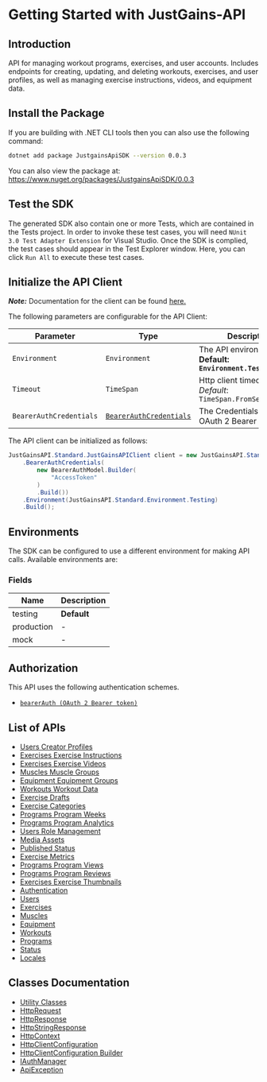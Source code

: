 
# Getting Started with JustGains-API

## Introduction

API for managing workout programs, exercises, and user accounts. Includes endpoints for creating, updating, and deleting workouts, exercises, and user profiles, as well as managing exercise instructions, videos, and equipment data.

## Install the Package

If you are building with .NET CLI tools then you can also use the following command:

```bash
dotnet add package JustgainsApiSDK --version 0.0.3
```

You can also view the package at:
https://www.nuget.org/packages/JustgainsApiSDK/0.0.3

## Test the SDK

The generated SDK also contain one or more Tests, which are contained in the Tests project. In order to invoke these test cases, you will need `NUnit 3.0 Test Adapter Extension` for Visual Studio. Once the SDK is complied, the test cases should appear in the Test Explorer window. Here, you can click `Run All` to execute these test cases.

## Initialize the API Client

**_Note:_** Documentation for the client can be found [here.](https://www.github.com/JustGains/just-gains-api-dotnet-sdk/tree/0.0.3/doc/client.md)

The following parameters are configurable for the API Client:

| Parameter | Type | Description |
|  --- | --- | --- |
| `Environment` | `Environment` | The API environment. <br> **Default: `Environment.Testing`** |
| `Timeout` | `TimeSpan` | Http client timeout.<br>*Default*: `TimeSpan.FromSeconds(100)` |
| `BearerAuthCredentials` | [`BearerAuthCredentials`](https://www.github.com/JustGains/just-gains-api-dotnet-sdk/tree/0.0.3/doc/auth/oauth-2-bearer-token.md) | The Credentials Setter for OAuth 2 Bearer token |

The API client can be initialized as follows:

```csharp
JustGainsAPI.Standard.JustGainsAPIClient client = new JustGainsAPI.Standard.JustGainsAPIClient.Builder()
    .BearerAuthCredentials(
        new BearerAuthModel.Builder(
            "AccessToken"
        )
        .Build())
    .Environment(JustGainsAPI.Standard.Environment.Testing)
    .Build();
```

## Environments

The SDK can be configured to use a different environment for making API calls. Available environments are:

### Fields

| Name | Description |
|  --- | --- |
| testing | **Default** |
| production | - |
| mock | - |

## Authorization

This API uses the following authentication schemes.

* [`bearerAuth (OAuth 2 Bearer token)`](https://www.github.com/JustGains/just-gains-api-dotnet-sdk/tree/0.0.3/doc/auth/oauth-2-bearer-token.md)

## List of APIs

* [Users Creator Profiles](https://www.github.com/JustGains/just-gains-api-dotnet-sdk/tree/0.0.3/doc/controllers/users-creator-profiles.md)
* [Exercises Exercise Instructions](https://www.github.com/JustGains/just-gains-api-dotnet-sdk/tree/0.0.3/doc/controllers/exercises-exercise-instructions.md)
* [Exercises Exercise Videos](https://www.github.com/JustGains/just-gains-api-dotnet-sdk/tree/0.0.3/doc/controllers/exercises-exercise-videos.md)
* [Muscles Muscle Groups](https://www.github.com/JustGains/just-gains-api-dotnet-sdk/tree/0.0.3/doc/controllers/muscles-muscle-groups.md)
* [Equipment Equipment Groups](https://www.github.com/JustGains/just-gains-api-dotnet-sdk/tree/0.0.3/doc/controllers/equipment-equipment-groups.md)
* [Workouts Workout Data](https://www.github.com/JustGains/just-gains-api-dotnet-sdk/tree/0.0.3/doc/controllers/workouts-workout-data.md)
* [Exercise Drafts](https://www.github.com/JustGains/just-gains-api-dotnet-sdk/tree/0.0.3/doc/controllers/exercise-drafts.md)
* [Exercise Categories](https://www.github.com/JustGains/just-gains-api-dotnet-sdk/tree/0.0.3/doc/controllers/exercise-categories.md)
* [Programs Program Weeks](https://www.github.com/JustGains/just-gains-api-dotnet-sdk/tree/0.0.3/doc/controllers/programs-program-weeks.md)
* [Programs Program Analytics](https://www.github.com/JustGains/just-gains-api-dotnet-sdk/tree/0.0.3/doc/controllers/programs-program-analytics.md)
* [Users Role Management](https://www.github.com/JustGains/just-gains-api-dotnet-sdk/tree/0.0.3/doc/controllers/users-role-management.md)
* [Media Assets](https://www.github.com/JustGains/just-gains-api-dotnet-sdk/tree/0.0.3/doc/controllers/media-assets.md)
* [Published Status](https://www.github.com/JustGains/just-gains-api-dotnet-sdk/tree/0.0.3/doc/controllers/published-status.md)
* [Exercise Metrics](https://www.github.com/JustGains/just-gains-api-dotnet-sdk/tree/0.0.3/doc/controllers/exercise-metrics.md)
* [Programs Program Views](https://www.github.com/JustGains/just-gains-api-dotnet-sdk/tree/0.0.3/doc/controllers/programs-program-views.md)
* [Programs Program Reviews](https://www.github.com/JustGains/just-gains-api-dotnet-sdk/tree/0.0.3/doc/controllers/programs-program-reviews.md)
* [Exercises Exercise Thumbnails](https://www.github.com/JustGains/just-gains-api-dotnet-sdk/tree/0.0.3/doc/controllers/exercises-exercise-thumbnails.md)
* [Authentication](https://www.github.com/JustGains/just-gains-api-dotnet-sdk/tree/0.0.3/doc/controllers/authentication.md)
* [Users](https://www.github.com/JustGains/just-gains-api-dotnet-sdk/tree/0.0.3/doc/controllers/users.md)
* [Exercises](https://www.github.com/JustGains/just-gains-api-dotnet-sdk/tree/0.0.3/doc/controllers/exercises.md)
* [Muscles](https://www.github.com/JustGains/just-gains-api-dotnet-sdk/tree/0.0.3/doc/controllers/muscles.md)
* [Equipment](https://www.github.com/JustGains/just-gains-api-dotnet-sdk/tree/0.0.3/doc/controllers/equipment.md)
* [Workouts](https://www.github.com/JustGains/just-gains-api-dotnet-sdk/tree/0.0.3/doc/controllers/workouts.md)
* [Programs](https://www.github.com/JustGains/just-gains-api-dotnet-sdk/tree/0.0.3/doc/controllers/programs.md)
* [Status](https://www.github.com/JustGains/just-gains-api-dotnet-sdk/tree/0.0.3/doc/controllers/status.md)
* [Locales](https://www.github.com/JustGains/just-gains-api-dotnet-sdk/tree/0.0.3/doc/controllers/locales.md)

## Classes Documentation

* [Utility Classes](https://www.github.com/JustGains/just-gains-api-dotnet-sdk/tree/0.0.3/doc/utility-classes.md)
* [HttpRequest](https://www.github.com/JustGains/just-gains-api-dotnet-sdk/tree/0.0.3/doc/http-request.md)
* [HttpResponse](https://www.github.com/JustGains/just-gains-api-dotnet-sdk/tree/0.0.3/doc/http-response.md)
* [HttpStringResponse](https://www.github.com/JustGains/just-gains-api-dotnet-sdk/tree/0.0.3/doc/http-string-response.md)
* [HttpContext](https://www.github.com/JustGains/just-gains-api-dotnet-sdk/tree/0.0.3/doc/http-context.md)
* [HttpClientConfiguration](https://www.github.com/JustGains/just-gains-api-dotnet-sdk/tree/0.0.3/doc/http-client-configuration.md)
* [HttpClientConfiguration Builder](https://www.github.com/JustGains/just-gains-api-dotnet-sdk/tree/0.0.3/doc/http-client-configuration-builder.md)
* [IAuthManager](https://www.github.com/JustGains/just-gains-api-dotnet-sdk/tree/0.0.3/doc/i-auth-manager.md)
* [ApiException](https://www.github.com/JustGains/just-gains-api-dotnet-sdk/tree/0.0.3/doc/api-exception.md)

